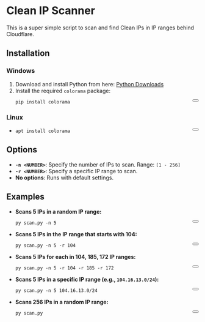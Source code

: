 # Clean IP Scanner

This is a super simple script to scan and find Clean IPs in IP ranges behind Cloudflare.

## Installation

### Windows

1. Download and install Python from here: [Python Downloads](https://www.python.org/downloads/)
2. Install the required `colorama` package:
        <div style="position: relative;">
          <button onclick="copyToClipboard('code1')" style="position: absolute; right: 0; top: 0;"></button>
          <pre id="code1"><code>pip install colorama</code></pre>
        </div>

### Linux

- <div style="position: relative;">
        <button onclick="copyToClipboard('code5')" style="position: absolute; right: 0; top: 0;"></button>
        <pre id="code5"><code>apt install colorama</code></pre>
</div>
    

## Options

- **`-n <NUMBER>`**: Specify the number of IPs to scan. Range: `[1 - 256]`
- **`-r <NUMBER>`**: Specify a specific IP range to scan.
- **No options**: Runs with default settings.

## Examples

- **Scans 5 IPs in a random IP range:**
       <div style="position: relative;">
          <button onclick="copyToClipboard('code7')" style="position: absolute; right: 0; top: 0;"></button>
          <pre id="code7"><code>py scan.py -n 5</code></pre>
        </div>
  
  
- **Scans 5 IPs in the IP range that starts with 104:**
         <div style="position: relative;">
          <button onclick="copyToClipboard('code8')" style="position: absolute; right: 0; top: 0;"></button>
          <pre id="code8"><code>py scan.py -n 5 -r 104</code></pre>
        </div>
  
- **Scans 5 IPs for each in 104, 185, 172 IP ranges:**
  <div style="position: relative;">
          <button onclick="copyToClipboard('code9')" style="position: absolute; right: 0; top: 0;"></button>
          <pre id="code9"><code>py scan.py -n 5 -r 104 -r 185 -r 172</code></pre>
        </div>
  
- **Scans 5 IPs in a specific IP range (e.g., `104.16.13.0/24`):**
  <div style="position: relative;">
          <button onclick="copyToClipboard('code9')" style="position: absolute; right: 0; top: 0;"></button>
          <pre id="code9"><code>py scan.py -n 5 104.16.13.0/24</code></pre>
</div>
  
- **Scans 256 IPs in a random IP range:**
  <div style="position: relative;">
          <button onclick="copyToClipboard('code10')" style="position: absolute; right: 0; top: 0;"></button>
          <pre id="code10"><code>py scan.py</code></pre>
</div>

